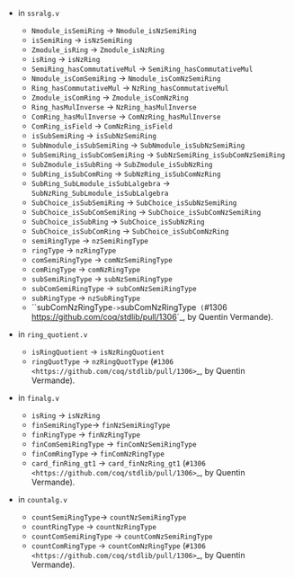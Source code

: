 - in `ssralg.v`
  + `Nmodule_isSemiRing` -> `Nmodule_isNzSemiRing`
  + `isSemiRing` -> `isNzSemiRing`
  + `Zmodule_isRing` -> `Zmodule_isNzRing`
  + `isRing` -> `isNzRing`
  + `SemiRing_hasCommutativeMul` -> `SemiRing_hasCommutativeMul`
  + `Nmodule_isComSemiRing` -> `Nmodule_isComNzSemiRing`
  + `Ring_hasCommutativeMul` -> `NzRing_hasCommutativeMul`
  + `Zmodule_isComRing` -> `Zmodule_isComNzRing`
  + `Ring_hasMulInverse` -> `NzRing_hasMulInverse`
  + `ComRing_hasMulInverse` -> `ComNzRing_hasMulInverse`
  + `ComRing_isField` -> `ComNzRing_isField`
  + `isSubSemiRing` -> `isSubNzSemiRing`
  + `SubNmodule_isSubSemiRing` -> `SubNmodule_isSubNzSemiRing`
  + `SubSemiRing_isSubComSemiRing` -> `SubNzSemiRing_isSubComNzSemiRing`
  + `SubZmodule_isSubRing` -> `SubZmodule_isSubNzRing`
  + `SubRing_isSubComRing` -> `SubNzRing_isSubComNzRing`
  + `SubRing_SubLmodule_isSubLalgebra` -> `SubNzRing_SubLmodule_isSubLalgebra`
  + `SubChoice_isSubSemiRing` -> `SubChoice_isSubNzSemiRing`
  + `SubChoice_isSubComSemiRing` -> `SubChoice_isSubComNzSemiRing`
  + `SubChoice_isSubRing` -> `SubChoice_isSubNzRing`
  + `SubChoice_isSubComRing` -> `SubChoice_isSubComNzRing`
  + `semiRingType` -> `nzSemiRingType`
  + `ringType` -> `nzRingType`
  + `comSemiRingType` -> `comNzSemiRingType`
  + `comRingType` -> `comNzRingType`
  + `subSemiRingType` -> `subNzSemiRingType`
  + `subComSemiRingType` -> `subComNzSemiRingType`
  + `subRingType` -> `nzSubRingType`
  + ``subComNzRingType` -> `subComNzRingType`
  (`#1306 <https://github.com/coq/stdlib/pull/1306>`_,
  by Quentin Vermande).

- in `ring_quotient.v`
  + `isRingQuotient` -> `isNzRingQuotient`
  + `ringQuotType` -> `nzRingQuotType`
  (`#1306 <https://github.com/coq/stdlib/pull/1306>`_,
  by Quentin Vermande).

- in `finalg.v`
  + `isRing` -> `isNzRing`
  + `finSemiRingType`-> `finNzSemiRingType`
  + `finRingType` -> `finNzRingType`
  + `finComSemiRingType` -> `finComNzSemiRingType`
  + `finComRingType` -> `finComNzRingType`
  + `card_finRing_gt1` -> `card_finNzRing_gt1`
  (`#1306 <https://github.com/coq/stdlib/pull/1306>`_,
  by Quentin Vermande).

- in `countalg.v`
  + `countSemiRingType`-> `countNzSemiRingType`
  + `countRingType` -> `countNzRingType`
  + `countComSemiRingType` -> `countComNzSemiRingType`
  + `countComRingType` -> `countComNzRingType`
  (`#1306 <https://github.com/coq/stdlib/pull/1306>`_,
  by Quentin Vermande).
